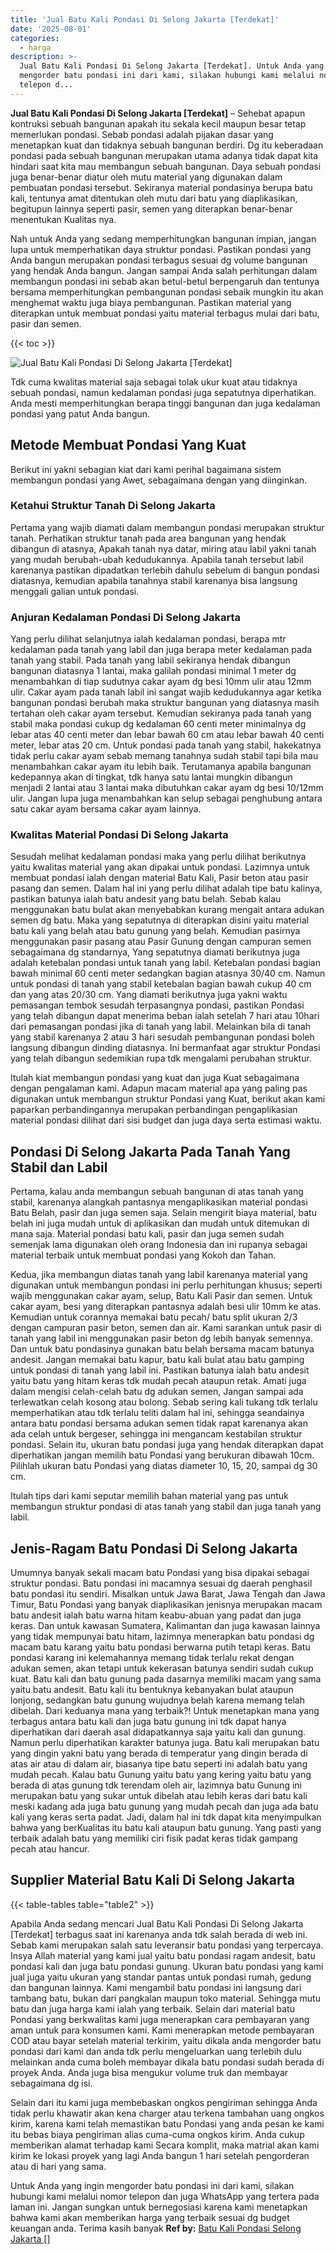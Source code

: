 ```yaml
---
title: 'Jual Batu Kali Pondasi Di Selong Jakarta [Terdekat]'
date: '2025-08-01'
categories:
  - harga
description: >-
  Jual Batu Kali Pondasi Di Selong Jakarta [Terdekat]. Untuk Anda yang ingin
  mengorder batu pondasi ini dari kami, silakan hubungi kami melalui nomor
  telepon d...
---
```


**Jual Batu Kali Pondasi Di Selong Jakarta \[Terdekat\]** – Sehebat apapun kontruksi sebuah bangunan apakah itu sekala kecil maupun besar tetap memerlukan pondasi. Sebab pondasi adalah pijakan dasar yang menetapkan kuat dan tidaknya sebuah bangunan berdiri. Dg itu keberadaan pondasi pada sebuah bangunan merupakan utama adanya tidak dapat kita hindari saat kita mau membangun sebuah bangunan. Daya sebuah pondasi juga benar-benar diatur oleh mutu material yang digunakan dalam pembuatan pondasi tersebut. Sekiranya material pondasinya berupa batu kali, tentunya amat ditentukan oleh mutu dari batu yang diaplikasikan, begitupun lainnya seperti pasir, semen yang diterapkan benar-benar menentukan Kualitas nya.

Nah untuk Anda yang sedang memperhitungkan bangunan impian, jangan lupa untuk memperhatikan daya struktur pondasi. Pastikan pondasi yang Anda bangun merupakan pondasi terbagus sesuai dg volume bangunan yang hendak Anda bangun. Jangan sampai Anda salah perhitungan dalam membangun pondasi ini sebab akan betul-betul berpengaruh dan tentunya bersama memperhitungkan pembangunan pondasi sebaik mungkin itu akan menghemat waktu juga biaya pembangunan. Pastikan material yang diterapkan untuk membuat pondasi yaitu material terbagus mulai dari batu, pasir dan semen.

{{< toc >}}

![Jual Batu Kali Pondasi Di Selong Jakarta [Terdekat]](/images/jual-batu-kali-37.png)

Tdk cuma kwalitas material saja sebagai tolak ukur kuat atau tidaknya sebuah pondasi, namun kedalaman pondasi juga sepatutnya diperhatikan. Anda mesti memperhitungkan berapa tinggi bangunan dan juga kedalaman pondasi yang patut Anda bangun.

## Metode Membuat Pondasi Yang Kuat

Berikut ini yakni sebagian kiat dari kami perihal bagaimana sistem membangun pondasi yang Awet, sebagaimana dengan yang diinginkan.

### Ketahui Struktur Tanah Di Selong Jakarta

Pertama yang wajib diamati dalam membangun pondasi merupakan struktur tanah. Perhatikan struktur tanah pada area bangunan yang hendak dibangun di atasnya, Apakah tanah nya datar, miring atau labil yakni tanah yang mudah berubah-ubah kedudukannya. Apabila tanah tersebut labil karenanya pastikan dipadatkan terlebih dahulu sebelum di bangun pondasi diatasnya, kemudian apabila tanahnya stabil karenanya bisa langsung menggali galian untuk pondasi.

### Anjuran Kedalaman Pondasi Di Selong Jakarta

Yang perlu dilihat selanjutnya ialah kedalaman pondasi, berapa mtr kedalaman pada tanah yang labil dan juga berapa meter kedalaman pada tanah yang stabil. Pada tanah yang labil sekiranya hendak dibangun bangunan diatasnya 1 lantai, maka galilah pondasi minimal 1 meter dg menambahkan di tiap sudutnya cakar ayam dg besi 10mm ulir atau 12mm ulir. Cakar ayam pada tanah labil ini sangat wajib kedudukannya agar ketika bangunan pondasi berubah maka struktur bangunan yang diatasnya masih tertahan oleh cakar ayam tersebut. Kemudian sekiranya pada tanah yang stabil maka pondasi cukup dg kedalaman 60 centi meter minimalnya dg lebar atas 40 centi meter dan lebar bawah 60 cm atau lebar bawah 40 centi meter, lebar atas 20 cm. Untuk pondasi pada tanah yang stabil, hakekatnya tidak perlu cakar ayam sebab memang tanahnya sudah stabil tapi bila mau menambahkan cakar ayam itu lebih baik. Terutamanya apabila bangunan kedepannya akan di tingkat, tdk hanya satu lantai mungkin dibangun menjadi 2 lantai atau 3 lantai maka dibutuhkan cakar ayam dg besi 10/12mm ulir. Jangan lupa juga menambahkan kan selup sebagai penghubung antara satu cakar ayam bersama cakar ayam lainnya.

### Kwalitas Material Pondasi Di Selong Jakarta

Sesudah melihat kedalaman pondasi maka yang perlu dilihat berikutnya yaitu kwalitas material yang akan dipakai untuk pondasi. Lazimnya untuk membuat pondasi ialah dengan material Batu Kali, Pasir beton atau pasir pasang dan semen. Dalam hal ini yang perlu dilihat adalah tipe batu kalinya, pastikan batunya ialah batu andesit yang batu belah. Sebab kalau menggunakan batu bulat akan menyebabkan kurang mengait antara adukan semen dg batu. Maka yang sepatutnya di diterapkan disini yaitu material batu kali yang belah atau batu gunung yang belah. Kemudian pasirnya menggunakan pasir pasang atau Pasir Gunung dengan campuran semen sebagaimana dg standarnya, Yang sepatutnya diamati berikutnya juga adalah ketebalan pondasi untuk tanah yang labil. Ketebalan pondasi bagian bawah minimal 60 centi meter sedangkan bagian atasnya 30/40 cm. Namun untuk pondasi di tanah yang stabil ketebalan bagian bawah cukup 40 cm dan yang atas 20/30 cm. Yang diamati berikutnya juga yakni waktu pemasangan tembok sesudah terpasangnya pondasi, pastikan Pondasi yang telah dibangun dapat menerima beban ialah setelah 7 hari atau 10hari dari pemasangan pondasi jika di tanah yang labil. Melainkan bila di tanah yang stabil karenanya 2 atau 3 hari sesudah pembangunan pondasi boleh langsung dibangun dinding diatasnya. Ini bermanfaat agar struktur Pondasi yang telah dibangun sedemikian rupa tdk mengalami perubahan struktur.

Itulah kiat membangun pondasi yang kuat dan juga Kuat sebagaimana dengan pengalaman kami. Adapun macam material apa yang paling pas digunakan untuk membangun struktur Pondasi yang Kuat, berikut akan kami paparkan perbandingannya merupakan perbandingan pengaplikasian material pondasi dilihat dari sisi budget dan juga daya serta estimasi waktu.

## Pondasi Di Selong Jakarta Pada Tanah Yang Stabil dan Labil

Pertama, kalau anda membangun sebuah bangunan di atas tanah yang stabil, karenanya alangkah pantasnya mengaplikasikan material pondasi Batu Belah, pasir dan juga semen saja. Selain mengirit biaya material, batu belah ini juga mudah untuk di aplikasikan dan mudah untuk ditemukan di mana saja. Material pondasi batu kali, pasir dan juga semen sudah semenjak lama digunakan oleh orang Indonesia dan ini rupanya sebagai material terbaik untuk membuat pondasi yang Kokoh dan Tahan.

Kedua, jika membangun diatas tanah yang labil karenanya material yang digunakan untuk membangun pondasi ini perlu perhitungan khusus; seperti wajib menggunakan cakar ayam, selup, Batu Kali Pasir dan semen. Untuk cakar ayam, besi yang diterapkan pantasnya adalah besi ulir 10mm ke atas. Kemudian untuk corannya memakai batu pecah/ batu split ukuran 2/3 dengan campuran pasir beton, semen dan air. Kami sarankan untuk pasir di tanah yang labil ini menggunakan pasir beton dg lebih banyak semennya. Dan untuk batu pondasinya gunakan batu belah bersama macam batunya andesit. Jangan memakai batu kapur, batu kali bulat atau batu gamping untuk pondasi di tanah yang labil ini. Pastikan batunya ialah batu andesit yaitu batu yang hitam keras tdk mudah pecah ataupun retak. Amati juga dalam mengisi celah-celah batu dg adukan semen, Jangan sampai ada terlewatkan celah kosong atau bolong. Sebab sering kali tukang tdk terlalu memperhatikan atau tdk terlalu teliti dalam hal ini, sehingga seandainya antara batu pondasi bersama adukan semen tidak rapat karenanya akan ada celah untuk bergeser, sehingga ini mengancam kestabilan struktur pondasi. Selain itu, ukuran batu pondasi juga yang hendak diterapkan dapat diperhatikan jangan memilih batu Pondasi yang berukuran dibawah 10cm. Pilihlah ukuran batu Pondasi yang diatas diameter 10, 15, 20, sampai dg 30 cm.

Itulah tips dari kami seputar memilih bahan material yang pas untuk membangun struktur pondasi di atas tanah yang stabil dan juga tanah yang labil.

## Jenis-Ragam Batu Pondasi Di Selong Jakarta

Umumnya banyak sekali macam batu Pondasi yang bisa dipakai sebagai struktur pondasi. Batu pondasi ini macamnya sesuai dg daerah penghasil batu pondasi itu sendiri. Misalkan untuk Jawa Barat, Jawa Tengah dan Jawa Timur, Batu Pondasi yang banyak diaplikasikan jenisnya merupakan macam batu andesit ialah batu warna hitam keabu-abuan yang padat dan juga keras. Dan untuk kawasan Sumatera, Kalimantan dan juga kawasan lainnya yang tidak mempunyai batu hitam, lazimnya menerapkan batu pondasi dg macam batu karang yaitu batu pondasi berwarna putih tetapi keras. Batu pondasi karang ini kelemahannya memang tidak terlalu rekat dengan adukan semen, akan tetapi untuk kekerasan batunya sendiri sudah cukup kuat. Batu kali dan batu gunung pada dasarnya memiliki macam yang sama yaitu batu andesit. Batu kali itu bentuknya kebanyakan bulat ataupun lonjong, sedangkan batu gunung wujudnya belah karena memang telah dibelah. Dari keduanya mana yang terbaik?! Untuk menetapkan mana yang terbagus antara batu kali dan juga batu gunung ini tdk dapat hanya diperhatikan dari daerah asal didapatkannya saja yaitu kali dan gunung. Namun perlu diperhatikan karakter batunya juga. Batu kali merupakan batu yang dingin yakni batu yang berada di temperatur yang dingin berada di atas air atau di dalam air, biasanya tipe batu seperti ini adalah batu yang mudah pecah. Kalau batu Gunung yaitu batu yang kering yaitu batu yang berada di atas gunung tdk terendam oleh air, lazimnya batu Gunung ini merupakan batu yang sukar untuk dibelah atau lebih keras dari batu kali meski kadang ada juga batu gunung yang mudah pecah dan juga ada batu kali yang keras serta padat. Jadi, dalam hal ini tdk dapat kita menyimpulkan bahwa yang berKualitas itu batu kali ataupun batu gunung. Yang pasti yang terbaik adalah batu yang memiliki ciri fisik padat keras tidak gampang pecah atau hancur.

## Supplier Material Batu Kali Di Selong Jakarta

{{< table-tables table="table2" >}}

Apabila Anda sedang mencari Jual Batu Kali Pondasi Di Selong Jakarta \[Terdekat\] terbagus saat ini karenanya anda tdk salah berada di web ini. Sebab kami merupakan salah satu leveransir batu pondasi yang terpercaya. Insya Allah material yang kami jual yaitu batu pondasi ragam andesit, batu pondasi kali dan juga batu pondasi gunung. Ukuran batu pondasi yang kami jual juga yaitu ukuran yang standar pantas untuk pondasi rumah, gedung dan bangunan lainnya. Kami mengambil batu pondasi ini langsung dari tambang batu, bukan dari pangkalan maupun toko material. Sehingga mutu batu dan juga harga kami ialah yang terbaik. Selain dari material batu Pondasi yang berkwalitas kami juga menerapkan cara pembayaran yang aman untuk para konsumen kami. Kami menerapkan metode pembayaran COD atau bayar setelah material terkirim, yaitu dikala anda mengorder batu pondasi dari kami dan anda tdk perlu mengeluarkan uang terlebih dulu melainkan anda cuma boleh membayar dikala batu pondasi sudah berada di proyek Anda. Anda juga bisa mengukur volume truk dan membayar sebagaimana dg isi.

Selain dari itu kami juga membebaskan ongkos pengiriman sehingga Anda tidak perlu khawatir akan kena charger atau terkena tambahan uang ongkos kirim, karena kami telah memastikan batu Pondasi yang anda pesan ke kami itu bebas biaya pengiriman alias cuma-cuma ongkos kirim. Anda cukup memberikan alamat terhadap kami Secara komplit, maka matrial akan kami kirim ke lokasi proyek yang lagi Anda bangun 1 hari setelah pengorderan atau di hari yang sama.

Untuk Anda yang ingin mengorder batu pondasi ini dari kami, silakan hubungi kami melalui nomor telepon dan juga WhatsApp yang tertera pada laman ini. Jangan sungkan untuk bernegosiasi karena kami menetapkan bahwa kami akan memberikan harga yang terbaik sesuai dg budget keuangan anda. Terima kasih banyak
**Ref by:** [Batu Kali Pondasi Selong Jakarta []](https://id.wikipedia.org/wiki/Batu)
